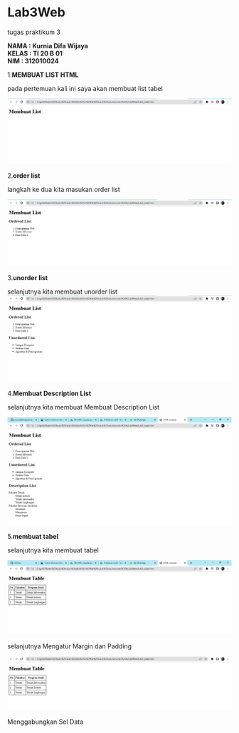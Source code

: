 # Lab3Web
tugas praktikum 3 

**NAMA : Kurnia Difa Wijaya**<br>
**KELAS : TI 20 B 01**<br>
**NIM : 312010024**

1.**MEMBUAT LIST HTML**

pada pertemuan kali ini saya akan membuat list tabel

![membuat list html](membuatlist1.PNG)

2.**order list**

langkah ke dua kita masukan order list

![order list](membuatlist2.PNG)

3.**unorder list**

selanjutnya kita membuat unorder list
![unorder list](membuatlist3.PNG)

4.**Membuat Description List**

selanjutnya kita membuat Membuat Description List

![Membuat Description List](membuatlist4.PNG)

5.**membuat tabel**

selanjutnya kita membuat tabel

![membuat tabel](gambar2.PNG)

selanjutnya Mengatur Margin dan Padding

![Mengatur Margin dan Padding](gambar3.PNG)

Menggabungkan Sel Data


